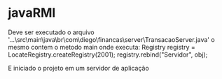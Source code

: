 # javaRMI

Deve ser executado o arquivo '...\src\main\java\br\com\diego\financas\server\TransacaoServer.java' o mesmo contem o metodo main onde executa:
Registry registry = LocateRegistry.createRegistry(2001);
registry.rebind("Servidor", obj);

E iniciado o projeto em um servidor de aplicação
